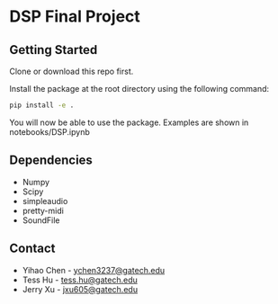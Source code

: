 # DSP Final Project

<!-- GETTING STARTED -->
## Getting Started

Clone or download this repo first.

Install the package at the root directory using the following command:
  ```sh
  pip install -e .
  ```

You will now be able to use the package. Examples are shown in notebooks/DSP.ipynb

## Dependencies

- Numpy
- Scipy
- simpleaudio
- pretty-midi
- SoundFile


<!-- CONTACT -->
## Contact

- Yihao Chen - ychen3237@gatech.edu
- Tess Hu - tess.hu@gatech.edu
- Jerry Xu - jxu605@gatech.edu
